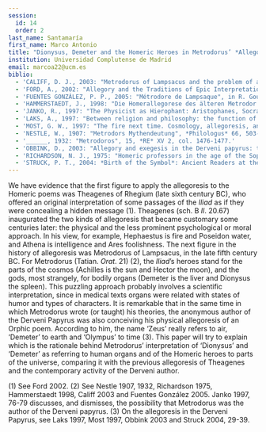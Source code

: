 ```yaml
---
session:
  id: 14
  order: 2
last_name: Santamaría
first_name: Marco Antonio
title: "Dionysus, Demeter and the Homeric Heroes in Metrodorus’ *Allegoresis*"
institution: Universidad Complutense de Madrid
email: marcoa22@ucm.es
biblio:
  - 'CALIFF, D. J., 2003: "Metrodorus of Lampsacus and the problem of allegory: an extreme case?", Arethusa 36, 21-36.'
  - 'FORD, A., 2002: "Allegory and the Traditions of Epic Interpretations", in Id., The Origins of Criticism. Literary Culture and Poetic Theory in Classical Greece, Princeton- Oxford, 2002, 65-89.'
  - 'FUENTES GONZÁLEZ, P. P., 2005: "Métrodore de Lampsaque", in R. Goulet (ed.): *Dictionnaire des philosophes antiques*, vol. 4, Paris, 508-514.'
  - 'HAMMERSTAEDT, J., 1998: "Die Homerallegorese des älteren Metrodor von Lampsakos", *ZPE* 121, 28-32.'
  - 'JANKO, R., 1997: "The Physicist as Hierophant: Aristophanes, Socrates and the Authorshipof the Derveni Papyrus", *ZPE* 118, 61-94.'
  - 'LAKS, A., 1997: "Between religion and philosophy: the function of allegory in the Derveni papyrus", *Phronesis* 42, 121-142.'
  - 'MOST, G. W., 1997: "The fire next time. Cosmology, allegoresis, and salvation in the Derveni Papyrus", *JHS* 117, 117-135.'
  - 'NESTLE, W., 1907: "Metrodors Mythendeutung", *Philologus* 66, 503-510.'
  - '______, 1932: "Metrodoros", 15, *RE* XV 2, col. 1476-1477.'
  - 'OBBINK, D., 2003: "Allegory and exegesis in the Derveni papyrus: the origin of Greek scholarship", in G. R. Boys-Stones (ed.), *Metaphor, Allegory, and the Classical Tradition*: Ancient Thought and Modern Revisions, Oxford–New York, pp. 177-188.'
  - 'RICHARDSON, N. J., 1975: "Homeric professors in the age of the Sophists", *PCPhS* 21, 65-81, esp. 68-70.'
  - 'STRUCK, P. T., 2004: *Birth of the Symbol*: Ancient Readers at the Limits of Their Texts, Princeton.'
---
```


We have evidence that the first figure to apply the allegoresis to the Homeric poems was Theagenes of Rhegium (late sixth century BC), who offered an original interpretation of some passages of the *Iliad* as if they were concealing a hidden message (1). Theagenes (sch. B *Il*. 20.67) inaugurated the two kinds of allegoresis that became customary some centuries later: the physical and the less prominent psychological or moral approach. In his view, for example, Hephaestus is fire and Poseidon water, and Athena is intelligence and Ares foolishness. The next figure in the history of allegoresis was Metrodorus of Lampsacus, in the late fifth century BC. For Metrodorus (Tatian. *Orat*. 21) (2), the *Iliad*’s heroes stand for the parts of the cosmos (Achilles is the sun and Hector the moon), and the gods, most strangely, for bodily organs (Demeter is the liver and Dionysus the spleen). This puzzling approach probably involves a scientific interpretation, since in medical texts organs were related with states of humor and types of characters.
It is remarkable that in the same time in which Metrodorus wrote (or taught) his theories, the anonymous author of the Derveni Papyrus was also conceiving his physical allegoresis of an Orphic poem. According to him, the name ‘Zeus’ really refers to air, ‘Demeter’ to earth and ‘Olympus’ to time (3).
This paper will try to explain which is the rationale behind Metrodorus’ interpretation of ‘Dionysus’ and ‘Demeter’ as referring to human organs and of the Homeric heroes to parts of the universe, comparing it with the previous allegoresis of Theagenes and the contemporary activity of the Derveni author.

(1) See Ford 2002.
(2) See Nestle 1907, 1932, Richardson 1975, Hammerstaedt 1998, Califf 2003 and Fuentes González 2005. Janko 1997, 76-79 discusses, and dismisses, the possibility that Metrodorus was the author of the Derveni papyrus.
(3) On the allegoresis in the Derveni Papyrus, see Laks 1997, Most 1997, Obbink 2003 and Struck 2004, 29-39.

